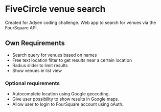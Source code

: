 # FiveCircle venue search

Created for Adyen coding challenge. Web app to search for venues via the FourSquare API.

## Own Requirements

* Search query for venues based on names
* Free text location filter to get results near a certain location
* Radius slider to limit results
* Show venues in list view


### Optional requirements

* Autocomplete location using Google geocoding.
* Give user possibility to show results in Google maps.
* Allow user to login to FourSquare account using oAuth.